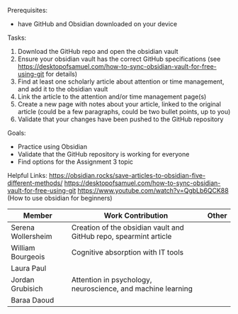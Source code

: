 Prerequisites:
- have GitHub and Obsidian downloaded on your device

Tasks:
1. Download the GitHub repo and open the obsidian vault
2. Ensure your obsidian vault has the correct GitHub specifications (see https://desktopofsamuel.com/how-to-sync-obsidian-vault-for-free-using-git for details)
3. Find at least one scholarly article about attention or time management, and add it to the obsidian vault
4. Link the article to the attention and/or time management page(s)
5. Create a new page with notes about your article, linked to the original article (could be a few paragraphs, could be two bullet points, up to you)
6. Validate that your changes have been pushed to the GitHub repository

Goals:
- Practice using Obsidian
- Validate that the GitHub repository is working for everyone
- Find options for the Assignment 3 topic


Helpful Links:
https://obsidian.rocks/save-articles-to-obsidian-five-different-methods/
https://desktopofsamuel.com/how-to-sync-obsidian-vault-for-free-using-git
https://www.youtube.com/watch?v=QgbLb6QCK88 (How to use obsidian for beginners)

|Member|Work Contribution|Other|
|---|---|---|
|Serena Wollersheim| Creation of the obsidian vault and GitHub repo, spearmint article| |
|William Bourgeois| Cognitive absorption with IT tools | |
|Laura Paul| | |
|Jordan Grubisich| Attention in psychology, neuroscience, and machine learning| |
|Baraa Daoud| | |
